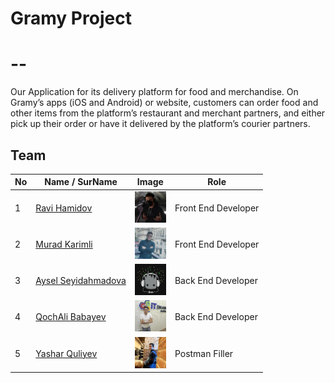 # Gramy Project

# --

Our Application for its delivery platform for food and merchandise. On Gramy’s apps (iOS and Android) or website, customers can order food and other items from the platform’s restaurant and merchant partners, and either pick up their order or have it delivered by the platform’s courier partners.

## Team

| No  | Name / SurName                                          | Image                                                                                           | Role                |
| --- | ------------------------------------------------------- | ----------------------------------------------------------------------------------------------- | ------------------- |
| 1   | [Ravi Hamidov](https://github.com/RaviHamidov)          | <img style="width:50px; height:50px;" src="./Storage/RaviHamidov.jpg" alt="ProfilImage">        | Front End Developer |
| 2   | [Murad Karimli](https://github.com/murad-karimli)       | <img style="width:50px; height:50px;" src="./Storage/MuradKarimli.jpg" alt="ProfilImage">       | Front End Developer |
| 3   | [Aysel Seyidahmadova](https://github.com/Seyidahmadova) | <img style="width:50px; height:50px;" src="./Storage/AyselSeyidahmadova.jpg" alt="ProfilImage"> | Back End Developer  |
| 4   | [QochAli Babayev](https://github.com/Qocali)            | <img style="width:50px; height:50px;" src="./Storage/QochAliBabayev.jpg" alt="ProfilImage">     | Back End Developer  |
| 5   | [Yashar Quliyev](https://github.com/YasarQuliyv)        | <img style="width:50px; height:50px;" src="./Storage/YasharQuliyev.jpg" alt="ProfilImage">      | Postman Filler      |
